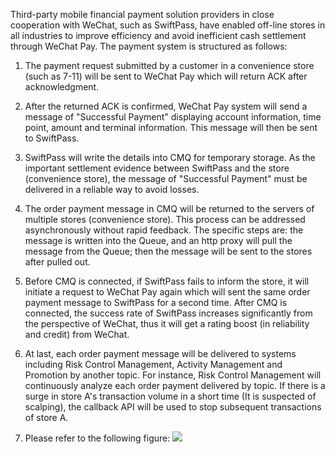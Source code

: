 Third-party mobile financial payment solution providers in close cooperation with WeChat, such as SwiftPass, have enabled off-line stores in all industries to improve efficiency and avoid inefficient cash settlement through WeChat Pay. The payment system is structured as follows:

1. The payment request submitted by a customer in a convenience store (such as 7-11) will be sent to WeChat Pay which will return ACK after acknowledgment.

2. After the returned ACK is confirmed, WeChat Pay system will send a message of "Successful Payment" displaying account information, time point, amount and terminal information. This message will then be sent to SwiftPass.

3. SwiftPass will write the details into CMQ for temporary storage. As the important settlement evidence between SwiftPass and the store (convenience store), the message of "Successful Payment" must be delivered in a reliable way to avoid losses.

4. The order payment message in CMQ will be returned to the servers of multiple stores (convenience store). This process can be addressed asynchronously without rapid feedback. The specific steps are: the message is written into the Queue, and an http proxy will pull the message from the Queue; then the message will be sent to the stores after pulled out.

5. Before CMQ is connected, if SwiftPass fails to inform the store, it will initiate a request to WeChat Pay again which will sent the same order payment message to SwiftPass for a second time. After CMQ is connected, the success rate of SwiftPass increases significantly from the perspective of WeChat, thus it will get a rating boost (in reliability and credit) from WeChat.

6. At last, each order payment message will be delivered to systems including Risk Control Management, Activity Management and Promotion by another topic. For instance, Risk Control Management will continuously analyze each order payment delivered by topic. If there is a surge in store A's transaction volume in a short time (It is suspected of scalping), the callback API will be used to stop subsequent transactions of store A.


7. Please refer to the following figure:
![](//mc.qcloudimg.com/static/img/7f42706e0f87a942e0c0122167797fa5/image.png)
